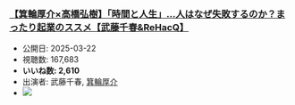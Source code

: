 ### [【箕輪厚介×高橋弘樹】「時間と人生」…人はなぜ失敗するのか？まったり起業のススメ【武藤千春&ReHacQ】](https://www.youtube.com/watch?v=abnGVAuM5e4)
-   公開日: 2025-03-22
-   視聴数: 167,683
-   **いいね数: 2,610**
-   出演者: 武藤千春, [箕輪厚介](/rehacq_fan/people/箕輪厚介 "wikilink")
- [![](https://img.youtube.com/vi/abnGVAuM5e4/hqdefault.jpg)](https://www.youtube.com/watch?v=abnGVAuM5e4)
